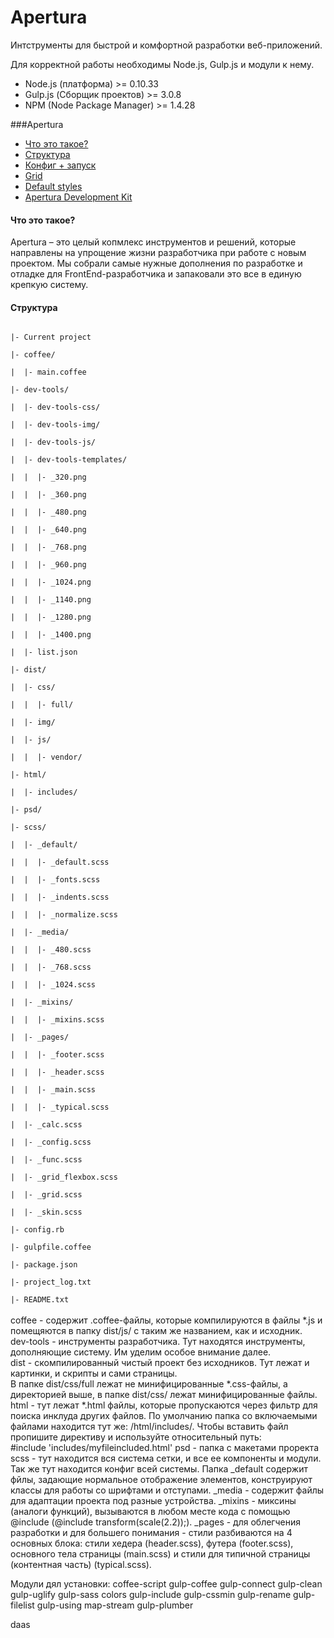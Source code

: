 Apertura
========

Интструменты для быстрой и комфортной разработки веб-приложений.

Для корректной работы необходимы Node.js, Gulp.js и модули к нему.
* Node.js (платформа)        >= 0.10.33
* Gulp.js (Сборщик проектов) >= 3.0.8
* NPM (Node Package Manager) >= 1.4.28

###Apertura
<ul>
  <li><a href="#aWhatIsThis">Что это такое?</a></li>
  <li><a href="#aStructure">Структура</a></li>
  <li><a href="#aConfig">Конфиг + запуск</a></li>
  <li><a href="#aGrid">Grid</a></li>
  <li><a href="#aDefaults">Default styles</a></li>
  <li><a href="#aADK">Apertura Development Kit</a></li>
</ul>

<h4 id="aWhatIsThis">Что это такое?</h4>
Apertura – это целый копмлекс инструментов и решений, которые направлены на упрощение жизни разработчика при работе с новым проектом. Мы собрали самые нужные дополнения по разработке и отладке для FrontEnd-разработчика и  запаковали это все в единую крепкую систему.

<h4 id="aStructure">Структура</h4>
<code>
|- Current project<br>
|- coffee/<br>
|  |- main.coffee<br>
|- dev-tools/<br>
|  |- dev-tools-css/<br>
|  |- dev-tools-img/<br>
|  |- dev-tools-js/<br>
|  |- dev-tools-templates/<br>
|  |  |- _320.png<br>
|  |  |- _360.png<br>
|  |  |- _480.png<br>
|  |  |- _640.png<br>
|  |  |- _768.png<br>
|  |  |- _960.png<br>
|  |  |- _1024.png<br>
|  |  |- _1140.png<br>
|  |  |- _1280.png<br>
|  |  |- _1400.png<br>
|  |- list.json<br>
|- dist/<br>
|  |- css/<br>
|  |  |- full/<br>
|  |- img/<br>
|  |- js/<br>
|  |  |- vendor/<br>
|- html/<br>
|  |- includes/<br>
|- psd/<br>
|- scss/<br>
|  |- _default/<br>
|  |  |- _default.scss<br>
|  |  |- _fonts.scss<br>
|  |  |- _indents.scss<br>
|  |  |- _normalize.scss<br>
|  |- _media/<br>
|  |  |- _480.scss<br>
|  |  |- _768.scss<br>
|  |  |- _1024.scss<br>
|  |- _mixins/<br>
|  |  |- _mixins.scss<br>
|  |- _pages/<br>
|  |  |- _footer.scss<br>
|  |  |- _header.scss<br>
|  |  |- _main.scss<br>
|  |  |- _typical.scss<br>
|  |- _calc.scss<br>
|  |- _config.scss<br>
|  |- _func.scss<br>
|  |- _grid_flexbox.scss<br>
|  |- _grid.scss<br>
|  |- _skin.scss<br>
|- config.rb<br>
|- gulpfile.coffee<br>
|- package.json<br>
|- project_log.txt<br>
|- README.txt
</code>
<br>
coffee - содержит .coffee-файлы, которые компилируются в файлы *.js и помещяются в папку dist/js/ с таким же названием, как и исходник.
<br>
dev-tools - инструменты разработчика. Тут находятся инструменты, дополняющие систему. Им уделим особое внимание далее.
<br>
dist - скомпилированный чистый проект без исходников. Тут лежат и картинки, и скрипты и сами страницы.
<br>
В папке dist/css/full лежат не минифицированные *.css-файлы, а директорией выше, в папке dist/css/  лежат минифицированные файлы.
<br>
html - тут лежат *.html файлы, которые пропускаются через фильтр для поиска инклуда других файлов. По умолчанию папка со включаемыми файлами находится тут же: /html/includes/. Чтобы вставить файл пропишите директиву и используйте относительный путь:
<br>
#include 'includes/myfileincluded.html'
psd - папка с макетами проректа
<br>
scss - тут находится вся система сетки, и все ее компоненты и модули. Так же тут находится конфиг всей системы. Папка _default содержит фйлы, задающие нормальное отображение элементов, конструируют классы для работы со шрифтами и отступами. _media - содержит файлы для адаптации проекта под разные устройства. _mixins - миксины (аналоги функций), вызываются в любом месте кода с помощью @include (@include transform(scale(2.2));). _pages - для облегчения разработки и для большего понимания - стили разбиваются на 4 основных блока: стили хедера (header.scss), футера (footer.scss), основного тела страницы (main.scss) и стили для типичной страницы (контентная часть) (typical.scss).



Модули дял установки: 
coffee-script gulp-coffee gulp-connect gulp-clean gulp-uglify gulp-sass colors gulp-include gulp-cssmin gulp-rename gulp-filelist gulp-using map-stream gulp-plumber


<div id="ddd">daas</div>

